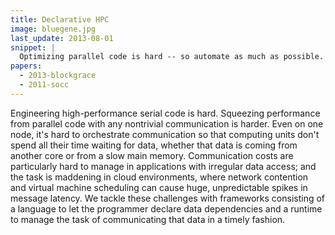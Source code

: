 ```yaml
---
title: Declarative HPC
image: bluegene.jpg
last_update: 2013-08-01
snippet: |
  Optimizing parallel code is hard -- so automate as much as possible.
papers:
  - 2013-blockgrace
  - 2011-socc
---
```


Engineering high-performance serial code is hard.  Squeezing
performance from parallel code with any nontrivial communication is
harder.  Even on one node, it's hard to orchestrate communication so
that computing units don't spend all their time waiting for data,
whether that data is coming from another core or from a slow main
memory.  Communication costs are particularly hard to manage in
applications with irregular data access; and the task is maddening in
cloud environments, where network contention and virtual machine
scheduling can cause huge, unpredictable spikes in message latency.
We tackle these challenges with frameworks consisting of a language to
let the programmer declare data dependencies and a runtime to manage
the task of communicating that data in a timely fashion.

